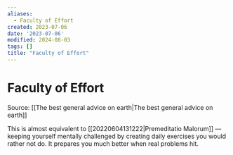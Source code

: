```yaml
---
aliases:
  - Faculty of Effort
created: 2023-07-06
date: '2023-07-06'
modified: 2024-08-03
tags: []
title: "Faculty of Effort"
---
```


# Faculty of Effort

Source: [[The best general advice on earth|The best general advice on earth]]

This is almost equivalent to [[20220604131222|Premeditatio Malorum]] — keeping yourself mentally challenged by creating daily exercises you would rather not do. It prepares you much better when real problems hit.